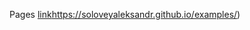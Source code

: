 Pages [link](https://soloveyaleksandr.github.io/examples/)https://soloveyaleksandr.github.io/examples/)
